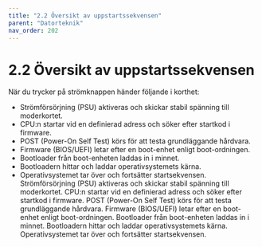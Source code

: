 ```yaml
---
title: "2.2 Översikt av uppstartssekvensen"
parent: "Datorteknik"
nav_order: 202
---
```


# 2.2 Översikt av uppstartssekvensen

När du trycker på strömknappen händer följande i korthet:
- Strömförsörjning (PSU) aktiveras och skickar stabil spänning till moderkortet.
- CPU:n startar vid en definierad adress och söker efter startkod i firmware.
- POST (Power-On Self Test) körs för att testa grundläggande hårdvara.
- Firmware (BIOS/UEFI) letar efter en boot-enhet enligt boot-ordningen.
- Bootloader från boot-enheten laddas in i minnet.
- Bootloadern hittar och laddar operativsystemets kärna.
- Operativsystemet tar över och fortsätter startsekvensen.
Strömförsörjning (PSU) aktiveras och skickar stabil spänning till moderkortet.
CPU:n startar vid en definierad adress och söker efter startkod i firmware.
POST (Power-On Self Test) körs för att testa grundläggande hårdvara.
Firmware (BIOS/UEFI) letar efter en boot-enhet enligt boot-ordningen.
Bootloader från boot-enheten laddas in i minnet.
Bootloadern hittar och laddar operativsystemets kärna.
Operativsystemet tar över och fortsätter startsekvensen.